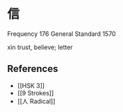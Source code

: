 # 信
Frequency 176
General Standard 1570

xìn
trust, believe; letter

## References
- [[HSK 3]]
- [[9 Strokes]]
- [[人 Radical]]